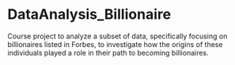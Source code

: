 # DataAnalysis_Billionaire
Course project to analyze a subset of data, specifically focusing on billionaires listed in Forbes, to investigate how the origins of these individuals played a role in their path to becoming billionaires.
